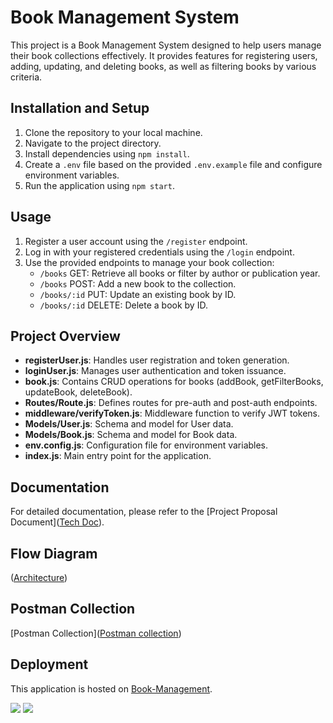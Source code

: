 # Book Management System

This project is a Book Management System designed to help users manage their book collections effectively. It provides features for registering users, adding, updating, and deleting books, as well as filtering books by various criteria.

## Installation and Setup
1. Clone the repository to your local machine.
2. Navigate to the project directory.
3. Install dependencies using `npm install`.
4. Create a `.env` file based on the provided `.env.example` file and configure environment variables.
5. Run the application using `npm start`.

## Usage
1. Register a user account using the `/register` endpoint.
2. Log in with your registered credentials using the `/login` endpoint.
3. Use the provided endpoints to manage your book collection:
   - `/books` GET: Retrieve all books or filter by author or publication year.
   - `/books` POST: Add a new book to the collection.
   - `/books/:id` PUT: Update an existing book by ID.
   - `/books/:id` DELETE: Delete a book by ID.

## Project Overview
- **registerUser.js**: Handles user registration and token generation.
- **loginUser.js**: Manages user authentication and token issuance.
- **book.js**: Contains CRUD operations for books (addBook, getFilterBooks, updateBook, deleteBook).
- **Routes/Route.js**: Defines routes for pre-auth and post-auth endpoints.
- **middleware/verifyToken.js**: Middleware function to verify JWT tokens.
- **Models/User.js**: Schema and model for User data.
- **Models/Book.js**: Schema and model for Book data.
- **env.config.js**: Configuration file for environment variables.
- **index.js**: Main entry point for the application.

## Documentation
For detailed documentation, please refer to the [Project Proposal Document]([Tech Doc](https://docs.google.com/document/d/1VN3ZZLOhlTbNQnToNKs6BFdVNkoJnXGp2z9U9StR2ko/edit?usp=sharing)).

## Flow Diagram
([Architecture](https://drive.google.com/file/d/1V1mk3-SFum74OpPqhHxOppJ8ct1qY5Z1/view?usp=sharing))

## Postman Collection
[Postman Collection]([Postman collection](https://www.postman.com/descent-module-cosmologist-51137549/workspace/book-management-system/collection/21309452-d87f1395-b436-44b4-9b87-0a99e517a7ca?action=share&creator=21309452))

## Deployment
This application is hosted on [Book-Management](https://book-management-lwlg.onrender.com).

<img src="https://ibb.co/6BMRFJD">
<img src="https://ibb.co/R9cFZwk">
